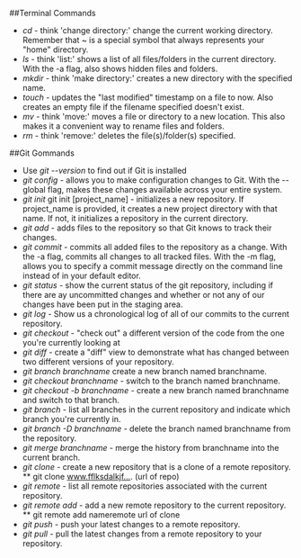 ##Terminal Commands

* *cd* - think 'change directory:' change the current working directory. Remember that ~ is a special symbol that always represents your "home" directory.
* *ls* - think 'list:' shows a list of all files/folders in the current directory. With the -a flag, also shows hidden files and folders.
* *mkdir* - think 'make directory:' creates a new directory with the specified name.
* *touch* - updates the "last modified" timestamp on a file to now. Also creates an empty file if the filename specified doesn't exist.
* *mv* - think 'move:' moves a file or directory to a new location. This also makes it a convenient way to rename files and folders.
* *rm* - think 'remove:' deletes the file(s)/folder(s) specified.



##Git Gommands

* Use *git --version* to find out if Git is installed
* *git config* - allows you to make configuration changes to Git. With the --global flag, makes these changes available across your entire system.
* *git init* git init [project_name] - initializes a new repository. If project_name is provided, it creates a new project directory with that name. If not, it initializes a repository in the current directory.
* *git add* - adds files to the repository so that Git knows to track their changes.
* *git commit* - commits all added files to the repository as a change. With the -a flag, commits all changes to all tracked files. With the -m flag, allows you to specify a commit message directly on the command line instead of in your default editor.
* *git status* - show the current status of the git repository, including if there are ay uncommitted changes and whether or not any of our changes have been put in the staging area.
* *git log* - Show us a chronological log of all of our commits to the current repository.
* *git checkout* - "check out" a different version of the code from the one you're currently looking at
* *git diff* - create a "diff" view to demonstrate what has changed between two different versions of your repository.
* *git branch branchname* create a new branch named branchname.
* *git checkout branchname* - switch to the branch named branchname.
* *git checkout -b branchname* - create a new branch named branchname and switch to that branch.
* *git branch* - list all branches in the current repository and indicate which branch you're currently in.
* *git branch -D branchname* - delete the branch named branchname from the repository.
* *git merge branchname* - merge the history from branchname into the current branch.
* *git clone* - create a new repository that is a clone of a remote repository.
** git clone www.fflksdalkjf…. (url of repo)
* *git remote* - list all remote repositories associated with the current repository.
* *git remote add* - add a new remote repository to the current repository.
** git remote add nameremote url of clone
* *git push* - push your latest changes to a remote repository.
* *git pull* - pull the latest changes from a remote repository to your repository.
